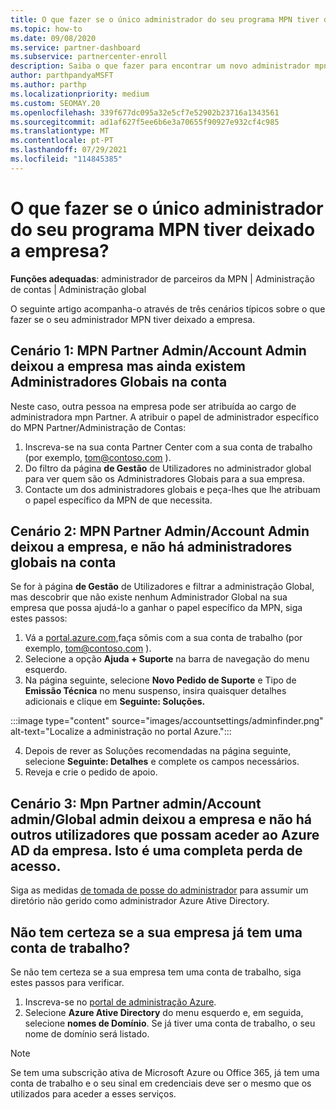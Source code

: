```yaml
---
title: O que fazer se o único administrador do seu programa MPN tiver deixado a empresa?
ms.topic: how-to
ms.date: 09/08/2020
ms.service: partner-dashboard
ms.subservice: partnercenter-enroll
description: Saiba o que fazer para encontrar um novo administrador mpn ou obter ajuda da administração Global da sua empresa. Além disso, aprenda a adicionar um novo administrador partner center global.
author: parthpandyaMSFT
ms.author: parthp
ms.localizationpriority: medium
ms.custom: SEOMAY.20
ms.openlocfilehash: 339f677dc095a32e5cf7e52902b23716a1343561
ms.sourcegitcommit: ad1af627f5ee6b6e3a70655f90927e932cf4c985
ms.translationtype: MT
ms.contentlocale: pt-PT
ms.lasthandoff: 07/29/2021
ms.locfileid: "114845385"
---
```

# <a name="what-to-do-if-the-only-admin-for-your-mpn-program-has-left-the-company"></a>O que fazer se o único administrador do seu programa MPN tiver deixado a empresa?

**Funções adequadas**: administrador de parceiros da MPN | Administração de contas | Administração global

O seguinte artigo acompanha-o através de três cenários típicos sobre o que fazer se o seu administrador MPN tiver deixado a empresa.

## <a name="scenario-1-mpn-partner-adminaccount-admin-has-left-the-company-but-there-are-still-global-admins-in-the-account"></a>Cenário 1: MPN Partner Admin/Account Admin deixou a empresa mas ainda existem Administradores Globais na conta

Neste caso, outra pessoa na empresa pode ser atribuída ao cargo de administradora mpn Partner. A atribuir o papel de administrador específico do MPN Partner/Administração de Contas:

1. Inscreva-se na sua conta Partner Center com a sua conta de trabalho (por exemplo, tom@contoso.com ).
1. Do filtro da página **de Gestão** de Utilizadores no administrador global para ver quem são os Administradores Globais para a sua empresa. 
1. Contacte um dos administradores globais e peça-lhes que lhe atribuam o papel específico da MPN de que necessita. 

## <a name="scenario-2-mpn-partner-adminaccount-admin-has-left-the-company-and-there-are-no-global-admins-in-the-account"></a>Cenário 2: MPN Partner Admin/Account Admin deixou a empresa, e não há administradores globais na conta 

Se for à página **de Gestão** de Utilizadores e filtrar a administração Global, mas descobrir que não existe nenhum Administrador Global na sua empresa que possa ajudá-lo a ganhar o papel específico da MPN, siga estes passos:

1. Vá a [portal.azure.com,](https://ms.portal.azure.com/)faça sômis com a sua conta de trabalho (por exemplo, tom@contoso.com ). 
1. Selecione a opção **Ajuda + Suporte** na barra de navegação do menu esquerdo.
1. Na página seguinte, selecione **Novo Pedido de Suporte** e Tipo de **Emissão Técnica** no menu suspenso, insira quaisquer detalhes adicionais e clique em **Seguinte: Soluções.**

:::image type="content" source="images/accountsettings/adminfinder.png" alt-text="Localize a administração no portal Azure.":::

4. Depois de rever as Soluções recomendadas na página seguinte, selecione **Seguinte: Detalhes** e complete os campos necessários.
1. Reveja e crie o pedido de apoio.


## <a name="scenario-3-mpn-partner-adminaccount-adminglobal-admin-has-left-the-company-and-there-are-no-other-users-who-can-access-the-companys-azure-ad-this-is-a-complete-loss-of-access"></a>Cenário 3: Mpn Partner admin/Account admin/Global admin deixou a empresa e não há outros utilizadores que possam aceder ao Azure AD da empresa. Isto é uma completa perda de acesso.

Siga as medidas [de tomada de posse do administrador](/azure/active-directory/users-groups-roles/domains-admin-takeover#internal-admin-takeover) para assumir um diretório não gerido como administrador Azure Ative Directory.

## <a name="not-sure-if-your-company-already-has-a-work-account"></a>Não tem certeza se a sua empresa já tem uma conta de trabalho?

Se não tem certeza se a sua empresa tem uma conta de trabalho, siga estes passos para verificar.

1. Inscreva-se no [portal de administração Azure](https://ms.portal.azure.com).
2. Selecione **Azure Ative Directory** do menu esquerdo e, em seguida, selecione **nomes de Domínio**.
Se já tiver uma conta de trabalho, o seu nome de domínio será listado.

>[!Note]
>Se tem uma subscrição ativa de Microsoft Azure ou Office 365, já tem uma conta de trabalho e o seu sinal em credenciais deve ser o mesmo que os utilizados para aceder a esses serviços.